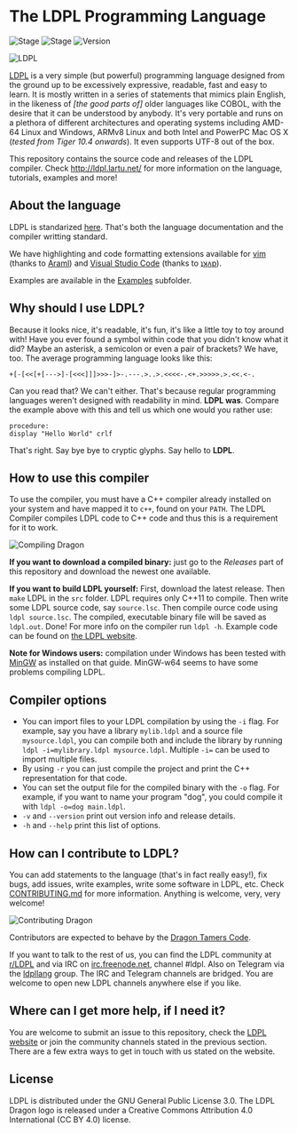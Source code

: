 # The LDPL Programming Language
![Stage](https://img.shields.io/badge/build-passing-green.svg) ![Stage](https://img.shields.io/badge/tests-passing-green.svg) ![Version](https://img.shields.io/badge/version-2.2.0-blue.svg)

![LDPL](http://ldpl.lartu.net/ldpl-logo-new.png)

[LDPL](http://ldpl.lartu.net/) is a very simple (but powerful) programming language designed from the ground up to be excessively expressive, readable, fast and easy to learn. It is mostly written in a series of statements that mimics plain English, in the likeness of *[the good parts of]* older languages like COBOL, with the desire that it can be understood by anybody. It's very portable and runs on a plethora of different architectures and operating systems including AMD-64 Linux and Windows, ARMv8 Linux and both Intel and PowerPC Mac OS X (*tested from Tiger 10.4 onwards*). It even supports UTF-8 out of the box.

This repository contains the source code and releases of the LDPL compiler.
Check http://ldpl.lartu.net/ for more information on the language, tutorials, examples and more!

## About the language

LDPL is standarized [here](http://ldpl.lartu.net/reference).
That's both the language documentation and the compiler writting standard. 

We have highlighting and code formatting extensions available for [vim](https://github.com/araml/ldpl.vim) (thanks to [Araml](https://github.com/araml)) and [Visual Studio Code](https://marketplace.visualstudio.com/items?itemName=dvkt.vscode-ldpl) (thanks to [ʇʞʌp](https://github.com/dvkt)).

Examples are available in the [Examples](/examples) subfolder.

## Why should I use LDPL?

Because it looks nice, it's readable, it's fun, it's like a little toy to toy around with! Have you ever found a symbol within code that you didn't know what it did? Maybe an asterisk, a semicolon or even a pair of brackets? We have, too. The average programming language looks like this: 

```
+[-[<<[+[--->]-[<<<]]]>>>-]>-.---.>..>.<<<<-.<+.>>>>>.>.<<.<-.
```

Can you read that? We can't either. That's because regular programming languages weren't designed with readability in mind. **LDPL was**. Compare the example above with this and tell us which one would you rather use: 

```
procedure:
display "Hello World" crlf 
```

That's right. Say bye bye to cryptic glyphs. Say hello to **LDPL**. 

## How to use this compiler

To use the compiler, you must have a C++ compiler already installed on your system and have mapped it to `c++`, found on your `PATH`. The LDPL Compiler compiles LDPL code to C++ code and thus this is a requirement for it to work.

![Compiling Dragon](https://ldpl.lartu.net/reference/ldpl-reference.png)

**If you want to download a compiled binary:** just go to the *Releases* part of this repository and download the newest one available.

**If you want to build LDPL yourself:** First, download the latest release.
Then `make` LDPL in the `src` folder. LDPL requires only C++11 to compile.
Then write some LDPL source code, say `source.lsc`.
Then compile ource code using `ldpl source.lsc`. The compiled, executable binary file will be saved as `ldpl.out`.
Done! For more info on the compiler run `ldpl -h`.
Example code can be found on [the LDPL website](http://ldpl.lartu.net).

**Note for Windows users:** compilation under Windows has been tested with [MinGW](http://www.mingw.org/wiki/Getting_Started) as installed on that guide. MinGW-w64 seems to have some problems compiling LDPL.

## Compiler options

 * You can import files to your LDPL compilation by using the `-i` flag. For example, say you have a library `mylib.ldpl` and a source file `mysource.ldpl`, you can compile both and include the library by running `ldpl -i=mylibrary.ldpl mysource.ldpl`. Multiple `-i=` can be used to import multiple files.
 * By using `-r` you can just compile the project and print the C++ representation for that code.
 * You can set the output file for the compiled binary with the `-o` flag. For example, if you want to name your program "dog", you could compile it with `ldpl -o=dog main.ldpl`.
 * `-v` and `--version` print out version info and release details.
 * `-h` and `--help` print this list of options.

## How can I contribute to LDPL?

You can add statements to the language (that's in fact really easy!), fix bugs, add issues, write examples, write some software in LDPL, etc. Check [CONTRIBUTING.md](/CONTRIBUTING.md) for more information. Anything is welcome, very, very welcome!

![Contributing Dragon](https://ldpl.lartu.net/tutorial-ldpl.png)

Contributors are expected to behave by the [Dragon Tamers Code](/CODE_OF_CONDUCT.md).

If you want to talk to the rest of us, you can find the LDPL community at [r/LDPL](http://reddit.com/r/LDPL) and via IRC on [irc.freenode.net](http://irc.freenode.net/), channel #ldpl. Also on Telegram via the [ldpllang](https://t.me/ldpllang) group. The IRC and Telegram channels are bridged. You are welcome to open new LDPL channels anywhere else if you like.

## Where can I get more help, if I need it?

You are welcome to submit an issue to this repository, check the [LDPL website](http://ldpl.lartu.net) or join the community channels stated in the previous section. There are a few extra ways to get in touch with us stated on the website.

## License

LDPL is distributed under the GNU General Public License 3.0. The LDPL Dragon logo is released under a Creative Commons Attribution 4.0 International (CC BY 4.0) license.
